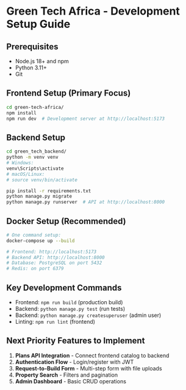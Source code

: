 # Green Tech Africa - Development Setup Guide

## Prerequisites
- Node.js 18+ and npm
- Python 3.11+
- Git

## Frontend Setup (Primary Focus)
```bash
cd green-tech-africa/
npm install
npm run dev  # Development server at http://localhost:5173
```

## Backend Setup
```bash
cd green_tech_backend/
python -m venv venv
# Windows:
venv\Scripts\activate
# macOS/Linux:
# source venv/bin/activate

pip install -r requirements.txt
python manage.py migrate
python manage.py runserver  # API at http://localhost:8000
```

## Docker Setup (Recommended)
```bash
# One command setup:
docker-compose up --build

# Frontend: http://localhost:5173
# Backend API: http://localhost:8000
# Database: PostgreSQL on port 5432
# Redis: on port 6379
```

## Key Development Commands
- Frontend: `npm run build` (production build)
- Backend: `python manage.py test` (run tests)
- Backend: `python manage.py createsuperuser` (admin user)
- Linting: `npm run lint` (frontend)

## Next Priority Features to Implement
1. **Plans API Integration** - Connect frontend catalog to backend
2. **Authentication Flow** - Login/register with JWT
3. **Request-to-Build Form** - Multi-step form with file uploads
4. **Property Search** - Filters and pagination
5. **Admin Dashboard** - Basic CRUD operations
